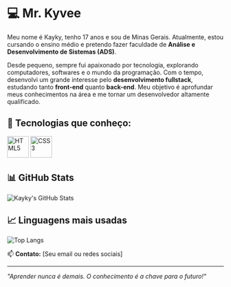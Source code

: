 # 💻 Mr. Kyvee  

Meu nome é Kayky, tenho 17 anos e sou de Minas Gerais. Atualmente, estou cursando o ensino médio e pretendo fazer faculdade de **Análise e Desenvolvimento de Sistemas (ADS)**.  

Desde pequeno, sempre fui apaixonado por tecnologia, explorando computadores, softwares e o mundo da programação. Com o tempo, desenvolvi um grande interesse pelo **desenvolvimento fullstack**, estudando tanto **front-end** quanto **back-end**. Meu objetivo é aprofundar meus conhecimentos na área e me tornar um desenvolvedor altamente qualificado.  

## 🚀 Tecnologias que conheço:  
<p>
  <img src="https://cdn.jsdelivr.net/gh/devicons/devicon/icons/html5/html5-original.svg" alt="HTML5" width="50" height="50"/>
  <img src="https://cdn.jsdelivr.net/gh/devicons/devicon/icons/css3/css3-original.svg" alt="CSS3" width="50" height="50"/>
</p>

## 📊 GitHub Stats  
![Kayky's GitHub Stats](https://github-readme-stats.vercel.app/api?username=SeuUsername&show_icons=true&theme=radical)  

## 📈 Linguagens mais usadas  
![Top Langs](https://github-readme-stats.vercel.app/api/top-langs/?username=SeuUsername&layout=compact&theme=radical)  

📫 **Contato:** [Seu email ou redes sociais]  

---  
*"Aprender nunca é demais. O conhecimento é a chave para o futuro!"*  
